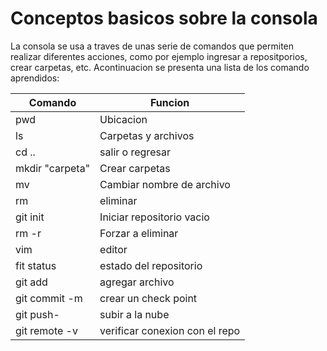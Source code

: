 # Conceptos basicos sobre la consola

La consola se usa a traves de unas serie de comandos que permiten realizar diferentes acciones, como por ejemplo ingresar a repositporios, crear carpetas, etc. Acontinuacion se presenta una lista de los comando aprendidos:

|Comando| Funcion|
|-------|---------|
pwd | Ubicacion
ls| Carpetas y archivos
cd ..| salir o regresar
mkdir "carpeta"| Crear carpetas
mv| Cambiar nombre de archivo
rm| eliminar
git init| Iniciar repositorio vacio 
rm -r| Forzar a eliminar
vim| editor
fit status| estado del repositorio
git add | agregar archivo
git commit -m | crear un check point
git push- | subir a la nube
git remote -v| verificar conexion con el repo